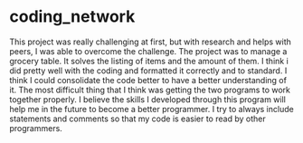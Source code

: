 # coding_network

This project was really challenging at first, but with research and helps with peers, I was able to overcome the challenge. The project was to manage a grocery table. It solves the listing of items and the amount of them. I think i did pretty well with the coding and formatted it correctly and to standard. I think I could consolidate the code better to have a better understanding of it. The most difficult thing that I think was getting the two programs to work together properly. I believe the skills I developed through this program will help me in the future to become a better programmer. I try to always include statements and comments so that my code is easier to read by other programmers.
